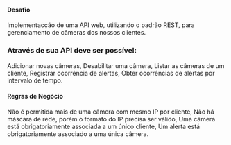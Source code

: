 
#### Desafio

Implementacção de uma API web, utilizando o padrão REST, para gerenciamento de câmeras dos nossos clientes.

### Através de sua API deve ser possível:

Adicionar novas câmeras,
Desabilitar uma câmera,
Listar as câmeras de um cliente,
Registrar ocorrência de alertas,
Obter ocorrências de alertas por intervalo de tempo.

#### Regras de Negócio

Não é permitida mais de uma câmera com mesmo IP por cliente,
Não há máscara de rede, porém o formato do IP precisa ser válido,
Uma câmera está obrigatoriamente associada a um único cliente,
Um alerta está obrigatoriamente associado a uma única câmera.
